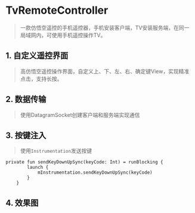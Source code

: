 # TvRemoteController
> 一款仿悟空遥控的手机遥控器，手机安装客户端，TV安装服务端，在同一局域网内，可使用手机遥控操作TV。
## 1. 自定义遥控界面
> 高仿悟空遥控操作界面，自定义上、下、左、右、确定键View，实现精准点击，支持长按。
## 2. 数据传输
> 使用DatagramSocket创建客户端和服务端实现通信
## 3. 按键注入
> 使用`Instrumentation`发送按键

```
private fun sendKeyDownUpSync(keyCode: Int) = runBlocking {
        launch {
            mInstrumentation.sendKeyDownUpSync(keyCode)
        }
    }
```
## 4. 效果图
